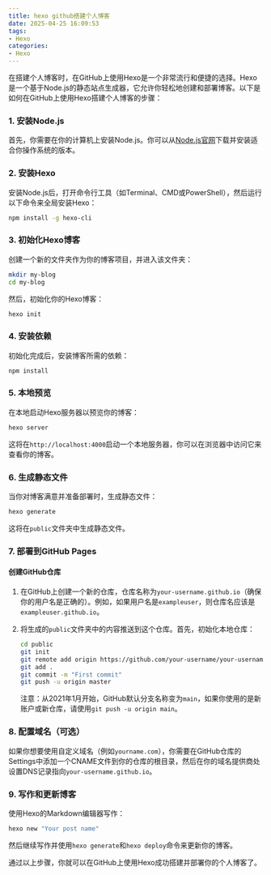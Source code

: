 ```yaml
---
title: hexo github搭建个人博客
date: 2025-04-25 16:09:53
tags:
- Hexo
categories:
- Hexo
---
```



在搭建个人博客时，在GitHub上使用Hexo是一个非常流行和便捷的选择。Hexo是一个基于Node.js的静态站点生成器，它允许你轻松地创建和部署博客。以下是如何在GitHub上使用Hexo搭建个人博客的步骤：

### 1\. 安装Node.js

首先，你需要在你的计算机上安装Node.js。你可以从[Node.js官网](https://nodejs.org/)下载并安装适合你操作系统的版本。

### 2\. 安装Hexo

安装Node.js后，打开命令行工具（如Terminal、CMD或PowerShell），然后运行以下命令来全局安装Hexo：

```bash
npm install -g hexo-cli
```

### 3\. 初始化Hexo博客

创建一个新的文件夹作为你的博客项目，并进入该文件夹：

```bash
mkdir my-blog
cd my-blog
```

然后，初始化你的Hexo博客：

```bash
hexo init
```

### 4\. 安装依赖

初始化完成后，安装博客所需的依赖：

```bash
npm install
```

### 5\. 本地预览

在本地启动Hexo服务器以预览你的博客：

```bash
hexo server
```

这将在`http://localhost:4000`启动一个本地服务器，你可以在浏览器中访问它来查看你的博客。

### 6\. 生成静态文件

当你对博客满意并准备部署时，生成静态文件：

```bash
hexo generate
```

这将在`public`文件夹中生成静态文件。

### 7\. 部署到GitHub Pages

#### 创建GitHub仓库

1.  在GitHub上创建一个新的仓库，仓库名称为`your-username.github.io`（确保你的用户名是正确的）。例如，如果用户名是`exampleuser`，则仓库名应该是`exampleuser.github.io`。
    
2.  将生成的`public`文件夹中的内容推送到这个仓库。首先，初始化本地仓库：
    
    ```bash
    cd public
    git init
    git remote add origin https://github.com/your-username/your-username.github.io.git
    git add .
    git commit -m "First commit"
    git push -u origin master
    ```
    
    注意：从2021年1月开始，GitHub默认分支名称变为`main`，如果你使用的是新账户或新仓库，请使用`git push -u origin main`。
    

### 8\. 配置域名（可选）

如果你想要使用自定义域名（例如`yourname.com`），你需要在GitHub仓库的Settings中添加一个CNAME文件到你的仓库的根目录，然后在你的域名提供商处设置DNS记录指向`your-username.github.io`。

### 9\. 写作和更新博客

使用Hexo的Markdown编辑器写作：

```bash
hexo new "Your post name"
```

然后继续写作并使用`hexo generate`和`hexo deploy`命令来更新你的博客。

通过以上步骤，你就可以在GitHub上使用Hexo成功搭建并部署你的个人博客了。